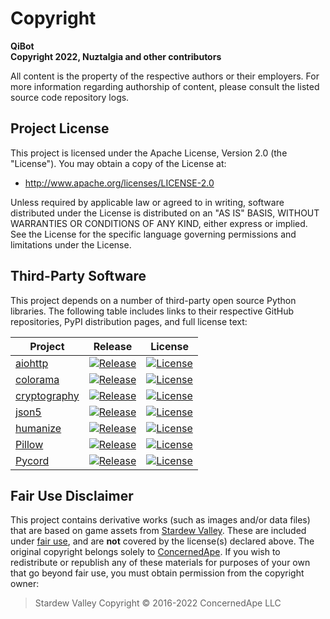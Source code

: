 # Copyright

**QiBot**\
**Copyright 2022, Nuztalgia and other contributors**

All content is the property of the respective authors or their employers. For more
information regarding authorship of content, please consult the listed source code
repository logs.

## Project License

This project is licensed under the Apache License, Version 2.0 (the "License"). You may
obtain a copy of the License at:

- <http://www.apache.org/licenses/LICENSE-2.0>

Unless required by applicable law or agreed to in writing, software distributed under
the License is distributed on an "AS IS" BASIS, WITHOUT WARRANTIES OR CONDITIONS OF ANY
KIND, either express or implied. See the License for the specific language governing
permissions and limitations under the License.

## Third-Party Software

This project depends on a number of third-party open source Python libraries. The
following table includes links to their respective GitHub repositories, PyPI
distribution pages, and full license text:

| Project                                                 | Release                                                                                          | License                                                                                                               |
| ------------------------------------------------------- | ------------------------------------------------------------------------------------------------ | --------------------------------------------------------------------------------------------------------------------- |
| [aiohttp](https://github.com/aio-libs/aiohttp)          | [![Release](https://img.shields.io/pypi/v/aiohttp)](https://pypi.org/project/aiohttp/)           | [![License](https://img.shields.io/pypi/l/aiohttp)](https://github.com/aio-libs/aiohttp/blob/master/LICENSE.txt)      |
| [colorama](https://github.com/tartley/colorama)         | [![Release](https://img.shields.io/pypi/v/colorama)](https://pypi.org/project/colorama/)         | [![License](https://img.shields.io/pypi/l/colorama)](https://github.com/tartley/colorama/blob/master/LICENSE.txt)     |
| [cryptography](https://github.com/pyca/cryptography)    | [![Release](https://img.shields.io/pypi/v/cryptography)](https://pypi.org/project/cryptography/) | [![License](https://img.shields.io/pypi/l/cryptography)](https://github.com/pyca/cryptography/blob/main/LICENSE)      |
| [json5](https://github.com/dpranke/pyjson5)             | [![Release](https://img.shields.io/pypi/v/json5)](https://pypi.org/project/json5/)               | [![License](https://img.shields.io/pypi/l/json5)](https://github.com/dpranke/pyjson5/blob/main/LICENSE)               |
| [humanize](https://github.com/python-humanize/humanize) | [![Release](https://img.shields.io/pypi/v/humanize)](https://pypi.org/project/humanize/)         | [![License](https://img.shields.io/pypi/l/humanize)](https://github.com/python-humanize/humanize/blob/main/LICENCE)   |
| [Pillow](https://github.com/python-pillow/Pillow)       | [![Release](https://img.shields.io/pypi/v/Pillow)](https://pypi.org/project/Pillow/)             | [![License](https://img.shields.io/pypi/l/Pillow)](https://github.com/python-pillow/Pillow/blob/main/LICENSE)         |
| [Pycord](https://github.com/Pycord-Development/pycord)  | [![Release](https://img.shields.io/pypi/v/py-cord)](https://pypi.org/project/py-cord/)           | [![License](https://img.shields.io/pypi/l/py-cord)](https://github.com/Pycord-Development/pycord/blob/master/LICENSE) |

## Fair Use Disclaimer

This project contains derivative works (such as images and/or data files) that are based
on game assets from [Stardew Valley](https://www.stardewvalley.net/). These are included
under [fair use](https://www.copyright.gov/fair-use/), and are **not** covered by the
license(s) declared above. The original copyright belongs solely to
[ConcernedApe](https://twitter.com/ConcernedApe). If you wish to redistribute or
republish any of these materials for purposes of your own that go beyond fair use, you
must obtain permission from the copyright owner:

> Stardew Valley Copyright © 2016-2022 ConcernedApe LLC

